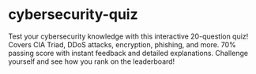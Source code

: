 # cybersecurity-quiz
Test your cybersecurity knowledge with this interactive 20-question quiz!  Covers CIA Triad, DDoS attacks, encryption, phishing, and more.  70% passing score with instant feedback and detailed explanations.  Challenge yourself and see how you rank on the leaderboard!
